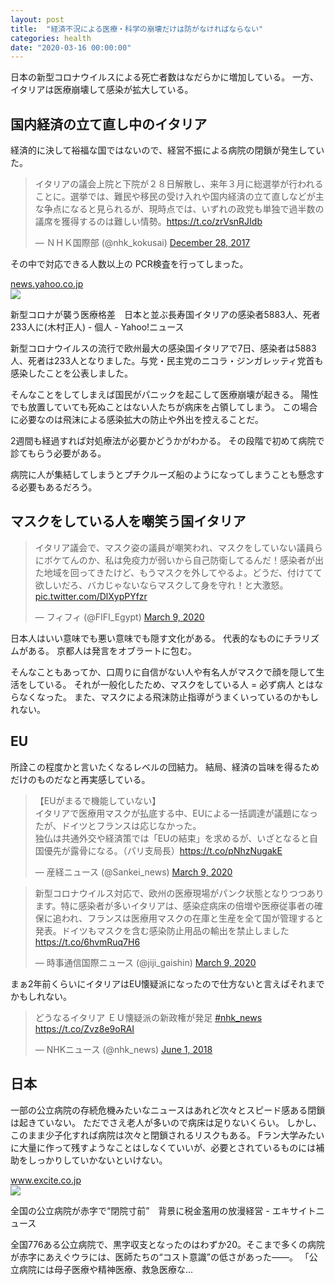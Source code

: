 ```yaml
---
layout: post
title:  "経済不況による医療・科学の崩壊だけは防がなければならない"
categories: health
date: "2020-03-16 00:00:00"
---
```


日本の新型コロナウイルスによる死亡者数はなだらかに増加している。
一方、イタリアは医療崩壊して感染が拡大している。

## 国内経済の立て直し中のイタリア

経済的に決して裕福な国ではないので、経営不振による病院の閉鎖が発生していた。

<blockquote class="twitter-tweet tw-align-center"><p lang="ja" dir="ltr">イタリアの議会上院と下院が２８日解散し、来年３月に総選挙が行われることに。選挙では、難民や移民の受け入れや国内経済の立て直しなどが主な争点になると見られるが、現時点では、いずれの政党も単独で過半数の議席を獲得するのは難しい情勢。<a href="https://t.co/zrVsnRJIdb">https://t.co/zrVsnRJIdb</a></p>&mdash; ＮＨＫ国際部 (@nhk_kokusai) <a href="https://twitter.com/nhk_kokusai/status/946495489209393152?ref_src=twsrc%5Etfw">December 28, 2017</a></blockquote> <script async src="https://platform.twitter.com/widgets.js" charset="utf-8"></script>

その中で対応できる人数以上の PCR検査を行ってしまった。


<div class="card">
  <a href="https://news.yahoo.co.jp/byline/kimuramasato/20200308-00166642/"></a>
  <div class="card__header">
    <a href="https://news.yahoo.co.jp/byline/kimuramasato/20200308-00166642/">news.yahoo.co.jp</a>
  </div>
  <div class="card__image">
    <img src="https://rpr.c.yimg.jp/im_siggeOHYgLhnjsMbZX7xTHsTKg---x800-n1/amd/20200308-00166642-roupeiro-000-6-view.jpg">
  </div>
  <div class="card__title">
    <p>新型コロナが襲う医療格差　日本と並ぶ長寿国イタリアの感染者5883人、死者233人に(木村正人) - 個人 - Yahoo!ニュース</p>
  </div>
  <div class="card__description">
    <p>新型コロナウイルスの流行で欧州最大の感染国イタリアで7日、感染者は5883人、死者は233人となりました。与党・民主党のニコラ・ジンガレッティ党首も感染したことを公表しました。</p>
  </div>
</div>


そんなことをしてしまえば国民がパニックを起こして医療崩壊が起きる。
陽性でも放置していても死ぬことはない人たちが病床を占領してしまう。
この場合に必要なのは飛沫による感染拡大の防止や外出を控えることだ。

2週間も経過すれば対処療法が必要かどうかがわかる。
その段階で初めて病院で診てもらう必要がある。

病院に人が集結してしまうとプチクルーズ船のようになってしまうことも懸念する必要もあるだろう。

## マスクをしている人を嘲笑う国イタリア

<blockquote class="twitter-tweet tw-align-center"><p lang="ja" dir="ltr">イタリア議会で、マスク姿の議員が嘲笑われ、マスクをしていない議員らにボケてんのか、私は免疫力が弱いから自己防衛してるんだ！感染者が出た地域を回ってきたけど、もうマスクを外してやるよ。どうだ、付けてて欲しいだろ、バカじゃないならマスクして身を守れ！と大激怒。<a href="https://t.co/DlXypPYfzr">pic.twitter.com/DlXypPYfzr</a></p>&mdash; フィフィ (@FIFI_Egypt) <a href="https://twitter.com/FIFI_Egypt/status/1236818064940748806?ref_src=twsrc%5Etfw">March 9, 2020</a></blockquote> <script async src="https://platform.twitter.com/widgets.js" charset="utf-8"></script>

日本人はいい意味でも悪い意味でも隠す文化がある。
代表的なものにチラリズムがある。
京都人は発言をオブラートに包む。

そんなこともあってか、口周りに自信がない人や有名人がマスクで顔を隠して生活をしている。
それが一般化したため、マスクをしている人 = 必ず病人 とはならなくなった。
また、マスクによる飛沫防止指導がうまくいっているのかもしれない。

## EU

所詮この程度かと言いたくなるレベルの団結力。
結局、経済の旨味を得るためだけのものだなと再実感している。

<blockquote class="twitter-tweet tw-align-center"><p lang="ja" dir="ltr">【EUがまるで機能していない】<br>イタリアで医療用マスクが払底する中、EUによる一括調達が議題になったが、ドイツとフランスは応じなかった。<br>独仏は共通外交や経済策では「EUの結束」を求めるが、いざとなると自国優先が露骨になる。（パリ支局長）<a href="https://t.co/pNhzNugakE">https://t.co/pNhzNugakE</a></p>&mdash; 産経ニュース (@Sankei_news) <a href="https://twitter.com/Sankei_news/status/1236870610782793728?ref_src=twsrc%5Etfw">March 9, 2020</a></blockquote> <script async src="https://platform.twitter.com/widgets.js" charset="utf-8"></script>

<blockquote class="twitter-tweet tw-align-center"><p lang="ja" dir="ltr">新型コロナウイルス対応で、欧州の医療現場がパンク状態となりつつあります。特に感染者が多いイタリアは、感染症病床の倍増や医療従事者の確保に追われ、フランスは医療用マスクの在庫と生産を全て国が管理すると発表。ドイツもマスクを含む感染防止用品の輸出を禁止しました<a href="https://t.co/6hvmRuq7H6">https://t.co/6hvmRuq7H6</a></p>&mdash; 時事通信国際ニュース (@jiji_gaishin) <a href="https://twitter.com/jiji_gaishin/status/1236835045928665088?ref_src=twsrc%5Etfw">March 9, 2020</a></blockquote> <script async src="https://platform.twitter.com/widgets.js" charset="utf-8"></script>

まぁ2年前くらいにイタリアはEU懐疑派になったので仕方ないと言えばそれまでかもしれない。

<blockquote class="twitter-tweet tw-align-center"><p lang="ja" dir="ltr">どうなるイタリア ＥＵ懐疑派の新政権が発足 <a href="https://twitter.com/hashtag/nhk_news?src=hash&amp;ref_src=twsrc%5Etfw">#nhk_news</a> <a href="https://t.co/Zvz8e9oRAI">https://t.co/Zvz8e9oRAI</a></p>&mdash; NHKニュース (@nhk_news) <a href="https://twitter.com/nhk_news/status/1002586307585961986?ref_src=twsrc%5Etfw">June 1, 2018</a></blockquote> <script async src="https://platform.twitter.com/widgets.js" charset="utf-8"></script>

## 日本

一部の公立病院の存続危機みたいなニュースはあれど次々とスピード感ある閉鎖は起きていない。
ただでさえ老人が多いので病床は足りないくらい。
しかし、このまま少子化すれば病院は次々と閉鎖されるリスクもある。
Fラン大学みたいに大量に作って残すようなことはしなくていいが、必要とされているものには補助をしっかりしていかないといけない。


<div class="card">
  <a href="https://www.excite.co.jp/news/article/Jisin_1764607/"></a>
  <div class="card__header">
    <a href="https://www.excite.co.jp/news/article/Jisin_1764607/">www.excite.co.jp</a>
  </div>
  <div class="card__image">
    <img src="https://s.eximg.jp/exnews/feed/Jisin/Jisin_1764607_a1fd_1.jpg">
  </div>
  <div class="card__title">
    <p>全国の公立病院が赤字で“閉院寸前”　背景に税金濫用の放漫経営 - エキサイトニュース</p>
  </div>
  <div class="card__description">
    <p>全国776ある公立病院で、黒字収支となったのはわずか20。そこまで多くの病院が赤字にあえぐウラには、医師たちの“コスト意識”の低さがあった——。&#160;「公立病院には母子医療や精神医療、救急医療な...</p>
  </div>
</div>

